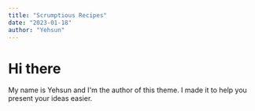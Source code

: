 ```yaml
---
title: "Scrumptious Recipes"
date: "2023-01-18"
author: "Yehsun"
---
```


# Hi there

My name is Yehsun and I'm the author of this theme. I made it to help you present your ideas easier.